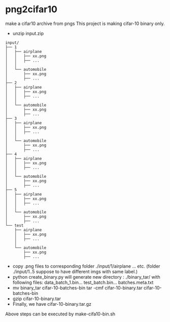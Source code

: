 # png2cifar10
 make a cifar10 archive from pngs
This project is making cifar-10 binary only.
* unzip input.zip
```
input/
├── 1
│   ├── airplane
│   │   ├── xx.png
│   │   ├── ...
│   │
│   └── automobile
│       ├── xx.png
│       ├── ...
├── 2
│   ├── airplane
│   │   ├── xx.png
│   │   ├── ...
│   │
│   └── automobile
│       ├── xx.png
│       ├── ...
├── 3
│   ├── airplane
│   │   ├── xx.png
│   │   ├── ...
│   │
│   └── automobile
│       ├── xx.png
│       ├── ...
├── 4
│   ├── airplane
│   │   ├── xx.png
│   │   ├── ...
│   │
│   └── automobile
│       ├── xx.png
│       ├── ...
├── 5
│   ├── airplane
│   │   ├── xx.png
│   │   ├── ...
│   │
│   └── automobile
│       ├── xx.png
│       ├── ...
└── test
    ├── airplane
    │   ├── xx.png
    │   ├── ...
    │
    └── automobile
        ├── xx.png
        ├── ...
```
* copy .png files to corresponding folder ./input/1/airplane ... etc.  (folder ./input/1..5 suppose to have different imgs with same label.)
* python create_binary.py  will generate new directory : ./binary_tar/ with following files: 
  data_batch_1.bin... test_batch.bin... batches.meta.txt
* mv binary_tar cifar-10-batches-bin
tar -cmf cifar-10-binary.tar cifar-10-batches-bin
* gzip cifar-10-binary.tar
* Finally, we have cifar-10-binary.tar.gz

 Above steps can be executed by make-cifa10-bin.sh

